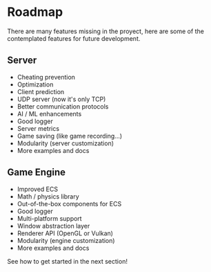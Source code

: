 # Roadmap

There are many features missing in the proyect, here are some of the contemplated features for future development.

## Server

- Cheating prevention
- Optimization
- Client prediction
- UDP server (now it's only TCP)
- Better communication protocols
- AI / ML enhancements
- Good logger
- Server metrics
- Game saving (like game recording...)
- Modularity (server customization)
- More examples and docs

## Game Engine

- Improved ECS
- Math / physics library
- Out-of-the-box components for ECS
- Good logger
- Multi-platform support
- Window abstraction layer
- Renderer API (OpenGL or Vulkan)
- Modularity (engine customization)
- More examples and docs

See how to get started in the next section!
